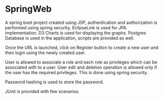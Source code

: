 # SpringWeb
A spring boot project created using JSP, authentication and authorization is performed using spring security.
EclipseLink is used for JPA implementation.
D3 Charts is used for displaying the graphs.
Postgres Database is used in the application, scripts are provided as well.

Once the URL is launched, click on Register button to create a new user and then login using the newly created user.

User is allowed to associate a role and each role as privileges which can be associated with to a user.
User edit and deletion operation is allowed only if the user has the required privileges. This is done using spring security.

Password hashing is used to store the password.

JUnit is provided with few scenarios.
